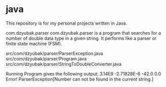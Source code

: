 # java
This repository is for my personal projects written in Java.

com.dzyubak.parser
com.dzyubak.parser is a program that searches for a number of double data type in a given string.
It performs like a parser or finite state machine (FSM).

src/com/dzyubak/parser/ParserException.java
src/com/dzyubak/parser/Program.java
src/com/dzyubak/parser/StringToDoubleConverter.java

Running Program gives the following output:
3.14E9
-2.71828E-6
-42.0
0.0
Error! ParserException[Number can not be found in the current string.]